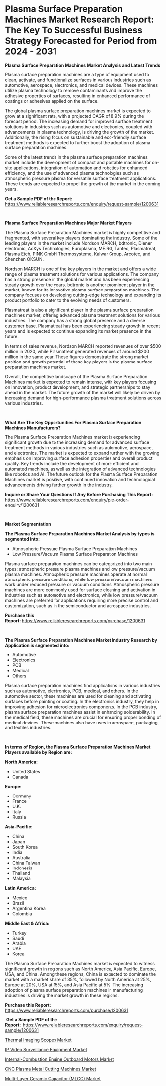 <p><h1>Plasma Surface Preparation Machines Market Research Report: The Key To Successful Business Strategy Forecasted for Period from 2024 - 2031</h1></p><p><strong>Plasma Surface Preparation Machines Market Analysis and Latest Trends</strong></p>
<p><p>Plasma surface preparation machines are a type of equipment used to clean, activate, and functionalize surfaces in various industries such as automotive, aerospace, electronics, and medical devices. These machines utilize plasma technology to remove contaminants and improve the adhesive properties of surfaces, resulting in enhanced performance of coatings or adhesives applied on the surface.</p><p>The global plasma surface preparation machines market is expected to grow at a significant rate, with a projected CAGR of 8.9% during the forecast period. The increasing demand for improved surface treatment solutions in industries such as automotive and electronics, coupled with advancements in plasma technology, is driving the growth of the market. Additionally, the rising focus on sustainable and eco-friendly surface treatment methods is expected to further boost the adoption of plasma surface preparation machines.</p><p>Some of the latest trends in the plasma surface preparation machines market include the development of compact and portable machines for on-site applications, integration of automation and robotics for enhanced efficiency, and the use of advanced plasma technologies such as atmospheric pressure plasma for versatile surface treatment applications. These trends are expected to propel the growth of the market in the coming years.</p></p>
<p><strong>Get a Sample PDF of the Report:&nbsp;</strong> <a href="https://www.reliableresearchreports.com/enquiry/request-sample/1200631">https://www.reliableresearchreports.com/enquiry/request-sample/1200631</a></p>
<p>&nbsp;</p>
<p><strong>Plasma Surface Preparation Machines Major Market Players</strong></p>
<p><p>The Plasma Surface Preparation Machines market is highly competitive and fragmented, with several key players dominating the industry. Some of the leading players in the market include Nordson MARCH, bdtronic, Diener electronic, AcXys Technologies, Europlasma, ME.RO, Tantec, Plasmatreat, Plasma Etch, PINK GmbH Thermosysteme, Kalwar Group, Arcotec, and Shenzhen OKSUN.</p><p>Nordson MARCH is one of the key players in the market and offers a wide range of plasma treatment solutions for various applications. The company has a strong presence in the global market and has been experiencing steady growth over the years. bdtronic is another prominent player in the market, known for its innovative plasma surface preparation machines. The company focuses on developing cutting-edge technology and expanding its product portfolio to cater to the evolving needs of customers.</p><p>Plasmatreat is also a significant player in the plasma surface preparation machines market, offering advanced plasma treatment solutions for various industries. The company has a strong global presence and a diverse customer base. Plasmatreat has been experiencing steady growth in recent years and is expected to continue expanding its market presence in the future.</p><p>In terms of sales revenue, Nordson MARCH reported revenues of over $500 million in 2020, while Plasmatreat generated revenues of around $200 million in the same year. These figures demonstrate the strong market position and growth potential of these key players in the plasma surface preparation machines market.</p><p>Overall, the competitive landscape of the Plasma Surface Preparation Machines market is expected to remain intense, with key players focusing on innovation, product development, and strategic partnerships to stay ahead in the market. The future growth of the market will likely be driven by increasing demand for high-performance plasma treatment solutions across various industries.</p></p>
<p>&nbsp;</p>
<p><strong>What Are The Key Opportunities For Plasma Surface Preparation Machines Manufacturers?</strong></p>
<p><p>The Plasma Surface Preparation Machines market is experiencing significant growth due to the increasing demand for advanced surface treatment methods in various industries such as automotive, aerospace, and electronics. The market is expected to expand further with the growing emphasis on improving surface adhesion properties and overall product quality. Key trends include the development of more efficient and automated machines, as well as the integration of advanced technologies like robotics and AI. The future outlook for the Plasma Surface Preparation Machines market is positive, with continued innovation and technological advancements driving further growth in the industry.</p></p>
<p><strong>Inquire or Share Your Questions If Any Before Purchasing This Report:</strong> <a href="https://www.reliableresearchreports.com/enquiry/pre-order-enquiry/1200631">https://www.reliableresearchreports.com/enquiry/pre-order-enquiry/1200631</a></p>
<p>&nbsp;</p>
<p><strong>Market Segmentation</strong></p>
<p><strong>The Plasma Surface Preparation Machines Market Analysis by types is segmented into:</strong></p>
<p><ul><li>Atmospheric Pressure Plasma Surface Preparation Machines</li><li>Low Pressure/Vacuum Plasma Surface Preparation Machines</li></ul></p>
<p><p>Plasma surface preparation machines can be categorized into two main types: atmospheric pressure plasma machines and low pressure/vacuum plasma machines. Atmospheric pressure machines operate at normal atmospheric pressure conditions, while low pressure/vacuum machines work under reduced pressure or vacuum conditions. Atmospheric pressure machines are more commonly used for surface cleaning and activation in industries such as automotive and electronics, while low pressure/vacuum machines are preferred for applications requiring more precise control and customization, such as in the semiconductor and aerospace industries.</p></p>
<p><strong>Purchase this Report:&nbsp;</strong><a href="https://www.reliableresearchreports.com/purchase/1200631">https://www.reliableresearchreports.com/purchase/1200631</a></p>
<p>&nbsp;</p>
<p><strong>The Plasma Surface Preparation Machines Market Industry Research by Application is segmented into:</strong></p>
<p><ul><li>Automotive</li><li>Electronics</li><li>PCB</li><li>Medical</li><li>Others</li></ul></p>
<p><p>Plasma surface preparation machines find applications in various industries such as automotive, electronics, PCB, medical, and others. In the automotive sector, these machines are used for cleaning and activating surfaces before painting or coating. In the electronics industry, they help in improving adhesion for microelectronics components. In the PCB industry, plasma surface preparation machines assist in enhancing solderability. In the medical field, these machines are crucial for ensuring proper bonding of medical devices. These machines also have uses in aerospace, packaging, and textiles industries.</p></p>
<p>&nbsp;</p>
<p><strong>In terms of Region, the Plasma Surface Preparation Machines Market Players available by Region are:</strong></p>
<p>
    <p> <strong> North America: </strong>
        <ul>
            <li>United States</li>
            <li>Canada</li>
        </ul>
        </p> 
    <p> <strong> Europe: </strong>
        <ul>
            <li>Germany</li>
            <li>France</li>
            <li>U.K.</li>
            <li>Italy</li>
            <li>Russia</li>
        </ul>
        </p> 
    <p> <strong> Asia-Pacific: </strong>
        <ul>
            <li>China</li>
            <li>Japan</li>
            <li>South Korea</li>
            <li>India</li>
            <li>Australia</li>
            <li>China Taiwan</li>
            <li>Indonesia</li>
            <li>Thailand</li>
            <li>Malaysia</li>
        </ul>
        </p> 
    <p> <strong> Latin America: </strong>
        <ul>
            <li>Mexico</li>
            <li>Brazil</li>
            <li>Argentina Korea</li>
            <li>Colombia</li>
        </ul>
        </p> 
    <p> <strong> Middle East & Africa: </strong>
        <ul>
            <li>Turkey</li>
            <li>Saudi</li>
            <li>Arabia</li>
            <li>UAE</li>
            <li>Korea</li>
        </ul>
    </p>
    </p>
<p><p>The Plasma Surface Preparation Machines market is expected to witness significant growth in regions such as North America, Asia Pacific, Europe, USA, and China. Among these regions, China is expected to dominate the market with a market share of 35%, followed by North America at 25%, Europe at 20%, USA at 15%, and Asia Pacific at 5%. The increasing adoption of plasma surface preparation machines in manufacturing industries is driving the market growth in these regions.</p></p>
<p><strong>Purchase this Report: </strong><a href="https://www.reliableresearchreports.com/purchase/1200631">https://www.reliableresearchreports.com/purchase/1200631</a></p>
<p>&nbsp;<strong>Get a Sample PDF of the Report:&nbsp;&nbsp;</strong><a href="https://www.reliableresearchreports.com/enquiry/request-sample/1200631">https://www.reliableresearchreports.com/enquiry/request-sample/1200631</a></p>
<p><strong></strong></p>
<p><p><a href="https://github.com/pizolina/Market-Research-Report-List-3/blob/main/thermal-imaging-scopes-market.md">Thermal Imaging Scopes Market</a></p><p><a href="https://issuu.com/reportprime-2/docs/ip-video-surveillance-equipment-market-size-2030.p">IP Video Surveillance Equipment Market</a></p><p><a href="https://medium.com/@norvalolson/internal-combustion-engine-outboard-motors-market-size-market-outlook-and-market-forecast-2024-to-64b3f2d0d663">Internal-Combustion Engine Outboard Motors Market</a></p><p><a href="https://medium.com/@norvalolson/cnc-plasma-metal-cutting-machines-market-insights-into-market-cagr-market-trends-and-growth-c69221c9cb9e">CNC Plasma Metal Cutting Machines Market</a></p><p><a href="https://github.com/tamvrosiya/Market-Research-Report-List-2/blob/main/multi-layer-ceramic-capacitor-mlcc-market.md">Multi-Layer Ceramic Capacitor (MLCC) Market</a></p></p>